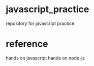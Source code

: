 # javascript_practice
repository for javascript practice.

# reference 
hands on javascript 
hands on node-js


